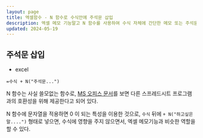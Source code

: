 ```yaml
---
layout: page
title: 엑셀함수 - N 함수로 수식안에 주석문 삽입
description: 엑셀 메모 기능말고 N 함수를 사용하여 수식 자체에 간단한 메모 또는 주석문을 삽입해보기
updated: 2024-05-19
---
```


## 주석문 삽입

- excel
```excel
=수식 + N("주석문...")
```

N 함수는 사실 쓸모없는 함수로, [MS 오피스 문서](https://support.microsoft.com/ko-kr/office/n-%ed%95%a8%ec%88%98-a624cad1-3635-4208-b54a-29733d1278c9?ui=ko-kr&rs=ko-kr&ad=kr)를 보면 다른 스프레드시트 프로그램과의 호환성을 위해 제공한다고 되어 있다.

N 함수에 문자열을 적용하면 0 이 되는 특성을 이용한 것으로, `수식` 뒤에 `+ N("하고싶은말....")` 형태로 넣으면, 수식에 영향을 주지 않으면서, 엑셀 메모기능과 비슷한 역할을 할 수 있다.
